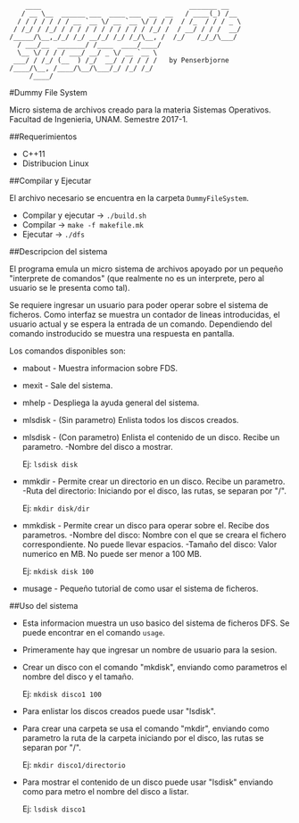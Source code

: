 ```
    ____                                     _______ __   
   / __ \__  ______ ___  ____ ___  __  __   / ____(_) /__
  / / / / / / / __ `__ \/ __ `__ \/ / / /  / /_  / / / _ \
 / /_/ / /_/ / / / / / / / / / / / /_/ /  / __/ / / /  __/
/_____/\__,_/_/ /_/ __/_/ /_/ /_/\__, /  /_/   /_/_/\___/
  / ___/__  _______/ /____  ____/____/                    
  \__ \/ / / / ___/ __/ _ \/ __ `__ \                     
 ___/ / /_/ (__  ) /_/  __/ / / / / /   by Penserbjorne
/____/\__, /____/\__/\___/_/ /_/ /_/                      
     /____/                                               

```

#Dummy File System

Micro sistema de archivos creado para la materia Sistemas Operativos. Facultad de Ingenieria, UNAM. Semestre 2017-1.

##Requerimientos
- C++11
- Distribucion Linux

##Compilar y Ejecutar

El archivo necesario se encuentra en la carpeta ``DummyFileSystem``.

- Compilar y ejecutar -> ``./build.sh``
- Compilar -> ``make -f makefile.mk``
- Ejecutar -> ``./dfs``

##Descripcion del sistema

El programa emula un micro sistema de archivos apoyado por un pequeño "interprete de comandos" (que realmente no es un interprete, pero al usuario se le presenta como tal).

Se requiere ingresar un usuario para poder operar sobre el sistema de ficheros.
Como interfaz se muestra un contador de lineas introducidas, el usuario actual y se espera la entrada de un comando. Dependiendo del comando instroducido se muestra una respuesta en pantalla.

Los comandos disponibles son:

- mabout   - Muestra informacion sobre FDS.

- mexit    - Sale del sistema.

- mhelp    - Despliega la ayuda general del sistema.

- mlsdisk  - (Sin parametro) Enlista todos los discos creados.

- mlsdisk  - (Con parametro) Enlista el contenido de un disco. Recibe un parametro.
    -Nombre del disco a mostrar.

    Ej: ``lsdisk disk``

- mmkdir   - Permite crear un directorio en un disco. Recibe un parametro.
    -Ruta del directorio: Iniciando por el disco, las rutas, se separan por "/".

    Ej: ``mkdir disk/dir``

- mmkdisk  - Permite crear un disco para operar sobre el. Recibe dos parametros.
    -Nombre del disco: Nombre con el que se creara el fichero correspondiente.
                       No puede llevar espacios.
    -Tamaño del disco: Valor numerico en MB. No puede ser menor a 100 MB.

    Ej: ``mkdisk disk 100``

- musage   - Pequeño tutorial de como usar el sistema de ficheros.

##Uso del sistema

- Esta informacion muestra un uso basico del sistema de ficheros DFS. Se puede encontrar en el comando ``usage``.

- Primeramente hay que ingresar un nombre de usuario para la sesion.

- Crear un disco con el comando "mkdisk", enviando como parametros el nombre del disco y el tamaño.

    Ej: ``mkdisk disco1 100``

- Para enlistar los discos creados puede usar "lsdisk".

- Para crear una carpeta se usa el comando "mkdir", enviando como parametro la ruta de la carpeta iniciando por el disco, las rutas se separan por "/".

    Ej: ``mkdir disco1/directorio``

- Para mostrar el contenido de un disco puede usar "lsdisk" enviando como para metro el nombre del disco a listar.

    Ej: ``lsdisk disco1``
